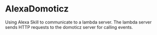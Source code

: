 # AlexaDomoticz
Using Alexa Skill to communicate to a lambda server. The lambda server sends HTTP requests to the domoticz server for calling events.
